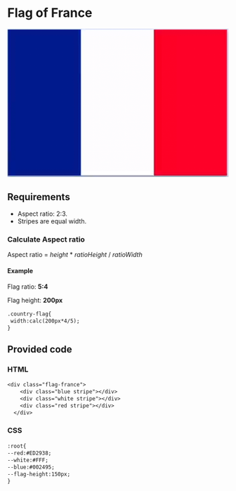 # Flag of France

![Flag of France](./FlagOfFrance.png)

## Requirements

- Aspect ratio: 2:3.
- Stripes are equal width.

### Calculate Aspect ratio

Aspect ratio = *height* * *ratioHeight* / *ratioWidth*

#### Example

Flag ratio: **5:4**

Flag height: **200px**

    .country-flag{
     width:calc(200px*4/5);
    }

## Provided code

### HTML

    <div class="flag-france">
        <div class="blue stripe"></div>
        <div class="white stripe"></div>
        <div class="red stripe"></div>
      </div>

### CSS

    :root{
    --red:#ED2938;
    --white:#FFF;
    --blue:#002495;
    --flag-height:150px;
    }